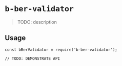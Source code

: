 # `b-ber-validator`

> TODO: description

## Usage

```
const bBerValidator = require('b-ber-validator');

// TODO: DEMONSTRATE API
```
